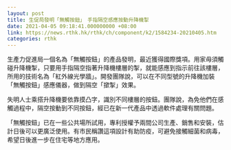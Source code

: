 ```yaml
---
layout: post
title: 生促局發明「無觸按鈕」　手指隔空感應按動升降機掣
date: 2021-04-05 09:18:41.000000000 +08:00
link: https://news.rthk.hk/rthk/ch/component/k2/1584234-20210405.htm
categories: rthk
---
```


生產力促進局一個名為「無觸按鈕」的產品發明，最近獲得國際獎項。用家毋須觸碰升降機掣，只要用手指隔空指著升降機樓層的掣，就能感應到指示前往該樓層，所用的技術名為「紅外線光學牆」。開發團隊說，可以在不同型號的升降機加裝「無觸按鈕」感應儀器，做到隔空「撳掣」效果。

失明人士乘搭升降機要依靠摸凸字，識別不同樓層的按鈕。團隊說，為免他們在感觸過程中，隔空按動到不同按鈕，經已在新一代產品中透過軟件處理有關問題。

「無觸按鈕」已在一些公共場所試用，專利授權予兩間公司生產、銷售和安裝，估計日後可以更廣泛使用。有市民稱讚這項設計有助防疫，可避免接觸細菌和病毒，希望日後進一步在住宅等地方應用。

